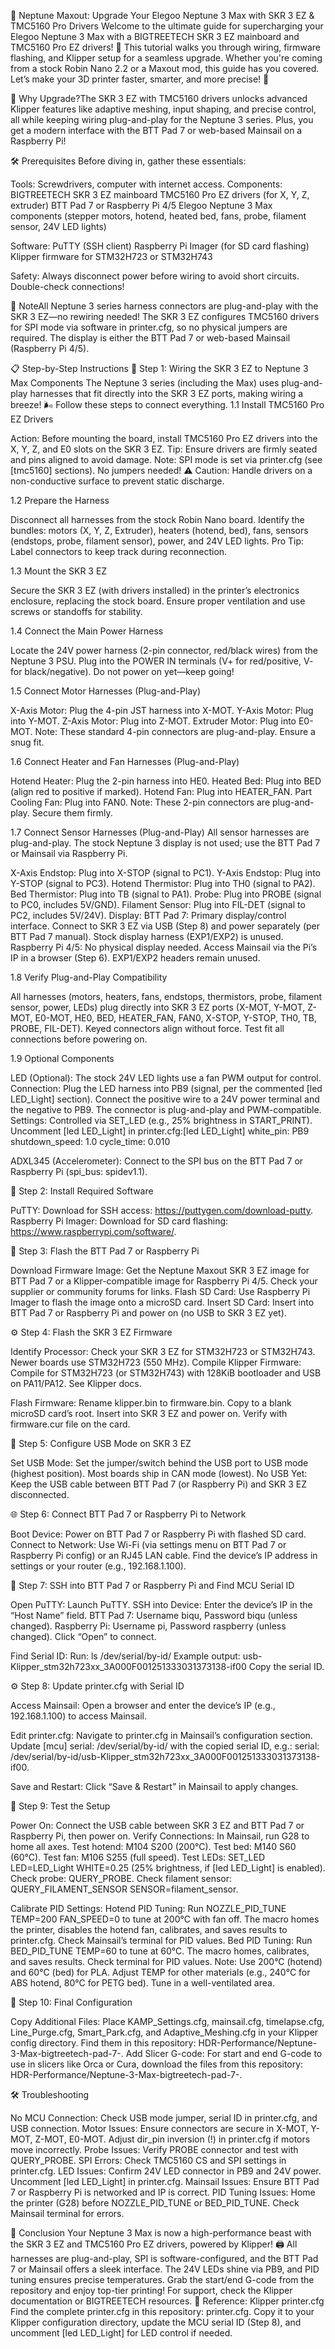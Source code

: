 🚀 Neptune Maxout: Upgrade Your Elegoo Neptune 3 Max with SKR 3 EZ & TMC5160 Pro Drivers
Welcome to the ultimate guide for supercharging your Elegoo Neptune 3 Max with a BIGTREETECH SKR 3 EZ mainboard and TMC5160 Pro EZ drivers! 🎉 This tutorial walks you through wiring, firmware flashing, and Klipper setup for a seamless upgrade. Whether you're coming from a stock Robin Nano 2.2 or a Maxout mod, this guide has you covered. Let’s make your 3D printer faster, smarter, and more precise! 💪

🌟 Why Upgrade?The SKR 3 EZ with TMC5160 drivers unlocks advanced Klipper features like adaptive meshing, input shaping, and precise control, all while keeping wiring plug-and-play for the Neptune 3 series. Plus, you get a modern interface with the BTT Pad 7 or web-based Mainsail on a Raspberry Pi!

🛠️ Prerequisites
Before diving in, gather these essentials:

Tools: Screwdrivers, computer with internet access.
Components:
BIGTREETECH SKR 3 EZ mainboard
TMC5160 Pro EZ drivers (for X, Y, Z, extruder)
BTT Pad 7 or Raspberry Pi 4/5
Elegoo Neptune 3 Max components (stepper motors, hotend, heated bed, fans, probe, filament sensor, 24V LED lights)


Software:
PuTTY (SSH client)
Raspberry Pi Imager (for SD card flashing)
Klipper firmware for STM32H723 or STM32H743


Safety: Always disconnect power before wiring to avoid short circuits. Double-check connections!


📌 NoteAll Neptune 3 series harness connectors are plug-and-play with the SKR 3 EZ—no rewiring needed! The SKR 3 EZ configures TMC5160 drivers for SPI mode via software in printer.cfg, so no physical jumpers are required. The display is either the BTT Pad 7 or web-based Mainsail (Raspberry Pi 4/5).

📋 Step-by-Step Instructions
🧰 Step 1: Wiring the SKR 3 EZ to Neptune 3 Max Components
The Neptune 3 series (including the Max) uses plug-and-play harnesses that fit directly into the SKR 3 EZ ports, making wiring a breeze! 🌬️ Follow these steps to connect everything.
1.1 Install TMC5160 Pro EZ Drivers

Action: Before mounting the board, install TMC5160 Pro EZ drivers into the X, Y, Z, and E0 slots on the SKR 3 EZ.
Tip: Ensure drivers are firmly seated and pins aligned to avoid damage.
Note: SPI mode is set via printer.cfg (see [tmc5160] sections). No jumpers needed!
⚠️ Caution: Handle drivers on a non-conductive surface to prevent static discharge.

1.2 Prepare the Harness

Disconnect all harnesses from the stock Robin Nano board.
Identify the bundles: motors (X, Y, Z, Extruder), heaters (hotend, bed), fans, sensors (endstops, probe, filament sensor), power, and 24V LED lights.
Pro Tip: Label connectors to keep track during reconnection.

1.3 Mount the SKR 3 EZ

Secure the SKR 3 EZ (with drivers installed) in the printer’s electronics enclosure, replacing the stock board.
Ensure proper ventilation and use screws or standoffs for stability.

1.4 Connect the Main Power Harness

Locate the 24V power harness (2-pin connector, red/black wires) from the Neptune 3 PSU.
Plug into the POWER IN terminals (V+ for red/positive, V- for black/negative).
Do not power on yet—keep going!

1.5 Connect Motor Harnesses (Plug-and-Play)

X-Axis Motor: Plug the 4-pin JST harness into X-MOT.
Y-Axis Motor: Plug into Y-MOT.
Z-Axis Motor: Plug into Z-MOT.
Extruder Motor: Plug into E0-MOT.
Note: These standard 4-pin connectors are plug-and-play. Ensure a snug fit.

1.6 Connect Heater and Fan Harnesses (Plug-and-Play)

Hotend Heater: Plug the 2-pin harness into HE0.
Heated Bed: Plug into BED (align red to positive if marked).
Hotend Fan: Plug into HEATER_FAN.
Part Cooling Fan: Plug into FAN0.
Note: These 2-pin connectors are plug-and-play. Secure them firmly.

1.7 Connect Sensor Harnesses (Plug-and-Play)
All sensor harnesses are plug-and-play. The stock Neptune 3 display is not used; use the BTT Pad 7 or Mainsail via Raspberry Pi.

X-Axis Endstop: Plug into X-STOP (signal to PC1).
Y-Axis Endstop: Plug into Y-STOP (signal to PC3).
Hotend Thermistor: Plug into TH0 (signal to PA2).
Bed Thermistor: Plug into TB (signal to PA1).
Probe: Plug into PROBE (signal to PC0, includes 5V/GND).
Filament Sensor: Plug into FIL-DET (signal to PC2, includes 5V/24V).
Display:
BTT Pad 7: Primary display/control interface. Connect to SKR 3 EZ via USB (Step 8) and power separately (per BTT Pad 7 manual). Stock display harness (EXP1/EXP2) is unused.
Raspberry Pi 4/5: No physical display needed. Access Mainsail via the Pi’s IP in a browser (Step 6). EXP1/EXP2 headers remain unused.



1.8 Verify Plug-and-Play Compatibility

All harnesses (motors, heaters, fans, endstops, thermistors, probe, filament sensor, power, LEDs) plug directly into SKR 3 EZ ports (X-MOT, Y-MOT, Z-MOT, E0-MOT, HE0, BED, HEATER_FAN, FAN0, X-STOP, Y-STOP, TH0, TB, PROBE, FIL-DET). Keyed connectors align without force.
Test fit all connections before powering on.

1.9 Optional Components

LED (Optional): The stock 24V LED lights use a fan PWM output for control.
Connection: Plug the LED harness into PB9 (signal, per the commented [led LED_Light] section). Connect the positive wire to a 24V power terminal and the negative to PB9. The connector is plug-and-play and PWM-compatible.
Settings: Controlled via SET_LED (e.g., 25% brightness in START_PRINT). Uncomment [led LED_Light] in printer.cfg:[led LED_Light]
white_pin: PB9
shutdown_speed: 1.0
cycle_time: 0.010




ADXL345 (Accelerometer): Connect to the SPI bus on the BTT Pad 7 or Raspberry Pi (spi_bus: spidev1.1).

💾 Step 2: Install Required Software

PuTTY: Download for SSH access: https://puttygen.com/download-putty.
Raspberry Pi Imager: Download for SD card flashing: https://www.raspberrypi.com/software/.

📀 Step 3: Flash the BTT Pad 7 or Raspberry Pi

Download Firmware Image: Get the Neptune Maxout SKR 3 EZ image for BTT Pad 7 or a Klipper-compatible image for Raspberry Pi 4/5. Check your supplier or community forums for links.
Flash SD Card: Use Raspberry Pi Imager to flash the image onto a microSD card.
Insert SD Card: Insert into BTT Pad 7 or Raspberry Pi and power on (no USB to SKR 3 EZ yet).

⚙️ Step 4: Flash the SKR 3 EZ Firmware

Identify Processor: Check your SKR 3 EZ for STM32H723 or STM32H743. Newer boards use STM32H723 (550 MHz).
Compile Klipper Firmware:
Compile for STM32H723 (or STM32H743) with 128KiB bootloader and USB on PA11/PA12.
See Klipper docs.


Flash Firmware:
Rename klipper.bin to firmware.bin.
Copy to a blank microSD card’s root.
Insert into SKR 3 EZ and power on.
Verify with firmware.cur file on the card.



🔌 Step 5: Configure USB Mode on SKR 3 EZ

Set USB Mode: Set the jumper/switch behind the USB port to USB mode (highest position). Most boards ship in CAN mode (lowest).
No USB Yet: Keep the USB cable between BTT Pad 7 (or Raspberry Pi) and SKR 3 EZ disconnected.

🌐 Step 6: Connect BTT Pad 7 or Raspberry Pi to Network

Boot Device: Power on BTT Pad 7 or Raspberry Pi with flashed SD card.
Connect to Network:
Use Wi-Fi (via settings menu on BTT Pad 7 or Raspberry Pi config) or an RJ45 LAN cable.
Find the device’s IP address in settings or your router (e.g., 192.168.1.100).



🔑 Step 7: SSH into BTT Pad 7 or Raspberry Pi and Find MCU Serial ID

Open PuTTY: Launch PuTTY.
SSH into Device:
Enter the device’s IP in the “Host Name” field.
BTT Pad 7: Username biqu, Password biqu (unless changed).
Raspberry Pi: Username pi, Password raspberry (unless changed).
Click “Open” to connect.


Find Serial ID:
Run: ls /dev/serial/by-id/
Example output: usb-Klipper_stm32h723xx_3A000F001251333031373138-if00
Copy the serial ID.



⚙️ Step 8: Update printer.cfg with Serial ID

Access Mainsail:
Open a browser and enter the device’s IP (e.g., 192.168.1.100) to access Mainsail.


Edit printer.cfg:
Navigate to printer.cfg in Mainsail’s configuration section.
Update [mcu] serial: /dev/serial/by-id/ with the copied serial ID, e.g.: serial: /dev/serial/by-id/usb-Klipper_stm32h723xx_3A000F001251333031373138-if00.


Save and Restart: Click “Save & Restart” in Mainsail to apply changes.

🧪 Step 9: Test the Setup

Power On: Connect the USB cable between SKR 3 EZ and BTT Pad 7 or Raspberry Pi, then power on.
Verify Connections:
In Mainsail, run G28 to home all axes.
Test hotend: M104 S200 (200°C).
Test bed: M140 S60 (60°C).
Test fan: M106 S255 (full speed).
Test LEDs: SET_LED LED=LED_Light WHITE=0.25 (25% brightness, if [led LED_Light] is enabled).
Check probe: QUERY_PROBE.
Check filament sensor: QUERY_FILAMENT_SENSOR SENSOR=filament_sensor.


Calibrate PID Settings:
Hotend PID Tuning: Run NOZZLE_PID_TUNE TEMP=200 FAN_SPEED=0 to tune at 200°C with fan off. The macro homes the printer, disables the hotend fan, calibrates, and saves results to printer.cfg. Check Mainsail’s terminal for PID values.
Bed PID Tuning: Run BED_PID_TUNE TEMP=60 to tune at 60°C. The macro homes, calibrates, and saves results. Check terminal for PID values.
Note: Use 200°C (hotend) and 60°C (bed) for PLA. Adjust TEMP for other materials (e.g., 240°C for ABS hotend, 80°C for PETG bed). Tune in a well-ventilated area.



🎉 Step 10: Final Configuration

Copy Additional Files: Place KAMP_Settings.cfg, mainsail.cfg, timelapse.cfg, Line_Purge.cfg, Smart_Park.cfg, and Adaptive_Meshing.cfg in your Klipper config directory. Find them in this repository: HDR-Performance/Neptune-3-Max-bigtreetech-pad-7-.
Add Slicer G-code: For start and end G-code to use in slicers like Orca or Cura, download the files from this repository: HDR-Performance/Neptune-3-Max-bigtreetech-pad-7-.

🛠️ Troubleshooting

No MCU Connection: Check USB mode jumper, serial ID in printer.cfg, and USB connection.
Motor Issues: Ensure connectors are secure in X-MOT, Y-MOT, Z-MOT, E0-MOT. Adjust dir_pin inversion (!) in printer.cfg if motors move incorrectly.
Probe Issues: Verify PROBE connector and test with QUERY_PROBE.
SPI Errors: Check TMC5160 CS and SPI settings in printer.cfg.
LED Issues: Confirm 24V LED connector in PB9 and 24V power. Uncomment [led LED_Light] in printer.cfg.
Mainsail Issues: Ensure BTT Pad 7 or Raspberry Pi is networked and IP is correct.
PID Tuning Issues: Home the printer (G28) before NOZZLE_PID_TUNE or BED_PID_TUNE. Check Mainsail terminal for errors.

🎯 Conclusion
Your Neptune 3 Max is now a high-performance beast with the SKR 3 EZ and TMC5160 Pro EZ drivers, powered by Klipper! 🖨️ All harnesses are plug-and-play, SPI is software-configured, and the BTT Pad 7 or Mainsail offers a sleek interface. The 24V LEDs shine via PB9, and PID tuning ensures precise temperatures. Grab the start/end G-code from the repository and enjoy top-tier printing! For support, check the Klipper documentation or BIGTREETECH resources.
📄 Reference: Klipper printer.cfg
Find the complete printer.cfg in this repository: printer.cfg. Copy it to your Klipper configuration directory, update the MCU serial ID (Step 8), and uncomment [led LED_Light] for LED control if needed.
